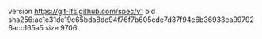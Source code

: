 version https://git-lfs.github.com/spec/v1
oid sha256:ac1e31de19e65bda8dc94f76f7b605cde7d37f94e6b36933ea997926acc165a5
size 9706
